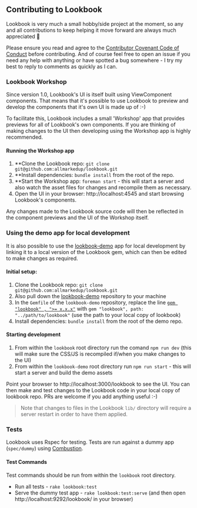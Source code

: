## Contributing to Lookbook

Lookbook is very much a small hobby/side project at the moment, so any and all contributions to keep helping it move forward are always much appreciated :rocket:

Please ensure you read and agree to the [Contributor Covenant Code of Conduct](../CODE_OF_CONDUCT.md) before contributing. And of course feel free to open an issue if you need any help with anything or have spotted a bug somewhere - I try my best to reply to comments as quickly as I can.

### Lookbook Workshop

Since version 1.0, Lookbook's UI is itself built using ViewComponent components. That means that it's possible to use Lookbook to preview and develop the components that it's own UI is made up of :-)

To facilitate this, Lookbook includes a small 'Workshop' app that provides previews for all of Lookbook's own components. If you are thinking of making changes to the UI then developing using the Workshop app is highly recommended.

#### Running the Workshop app

1. **Clone the Lookbook repo: `git clone git@github.com:allmarkedup/lookbook.git`
2. **Install dependencies: `bundle install` from the root of the repo. 
3. **Start the Workshop app: `foreman start` - this will start a server and also watch the asset files for changes and recompile them as necessary.
4. Open the UI in your browser: http://localhost:4545 and start browsing Lookbook's components.

Any changes made to the Lookbook source code will then be reflected in the component previews and the UI of the Workshop itself.

### Using the demo app for local development

It is also possible to use the [lookbook-demo](https://github.com/allmarkedup/lookbook-demo) app for local development by linking it to a local version of the Lookbook gem, which can then be edited to make changes as required.

#### Initial setup:

1. Clone the Lookbook repo: `git clone git@github.com:allmarkedup/lookbook.git`
2. Also pull down the [lookbook-demo](https://github.com/allmarkedup/lookbook-demo) repository to your machine
3. In the `Gemfile` of the `lookbook-demo` repository, replace the line [`gem "lookbook" , ">= x.x.x"`](https://github.com/allmarkedup/lookbook-demo/blob/694b5a20a5155afeeda7d9f08f041b9a11699383/Gemfile#L29) with `gem "lookbook", path: "../path/to/lookbook"` (use the path to your local copy of lookbook)
4. Install dependencies: `bundle install` from the root of the demo repo.

#### Starting development

1. From within the `lookbook` root directory run the comand `npm run dev` (this will make sure the CSS/JS is recompiled if/when you make changes to the UI)
2. From within the `lookbook-demo` root directory run `npm run start` - this will start a server and build the demo assets

Point your browser to http://localhost:3000/lookbook to see the UI. You can then make and test changes to the Lookbook code in your local copy of lookbook repo. PRs are welcome if you add anything useful :-)

> Note that changes to files in the Lookbook `lib/` directory will require a server restart in order to have them applied.

### Tests

Lookbook uses Rspec for testing. Tests are run against a dummy app (`spec/dummy`) using [Combustion](https://github.com/pat/combustion).

#### Test Commands

Test commands should be run from within the `lookbook` root directory.

* Run all tests - `rake lookbook:test` 
* Serve the dummy test app - `rake lookbook:test:serve` (and then open http://localhost:9292/lookbook/ in your browser)
